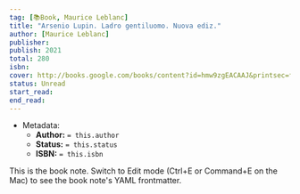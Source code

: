 ```yaml
---
tag: [📚Book, Maurice Leblanc]
title: "Arsenio Lupin. Ladro gentiluomo. Nuova ediz."
author: [Maurice Leblanc]
publisher: 
publish: 2021
total: 280
isbn: 
cover: http://books.google.com/books/content?id=hmw9zgEACAAJ&printsec=frontcover&img=1&zoom=1&source=gbs_api
status: Unread
start_read:
end_read:
---
```


- Metadata:
	- **Author:** `= this.author`
	- **Status:** `= this.status`
	- **ISBN:** `= this.isbn`

This is the book note. Switch to Edit mode (Ctrl+E or Command+E on the Mac) to see the book note's YAML frontmatter.
